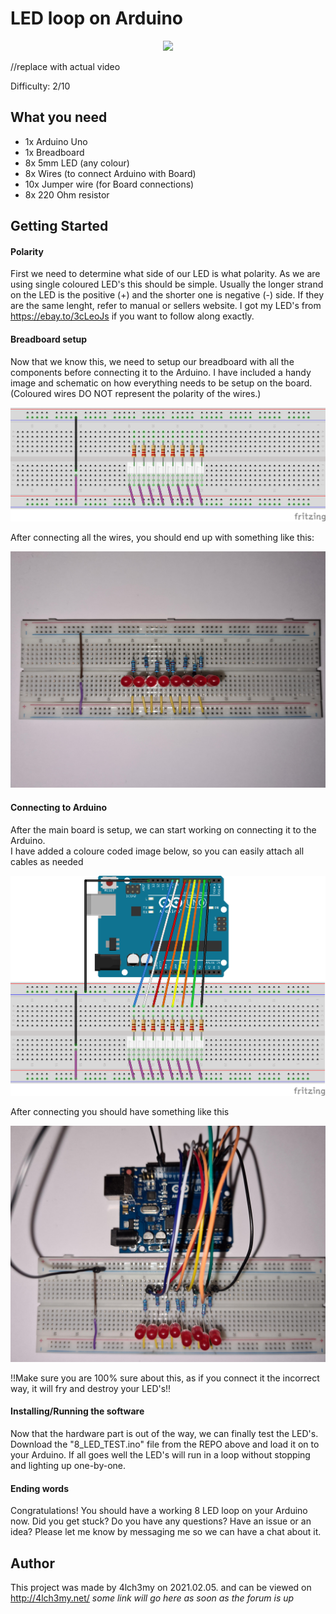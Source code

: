 # LED loop on Arduino

<p align="center"><img src="https://github.com/4lch3my/7_segment_display_setup/blob/main/images/gif.gif"/></p> //replace with actual video


Difficulty: 2/10

## What you need

- 1x Arduino Uno
- 1x Breadboard
- 8x 5mm LED (any colour)
- 8x Wires (to connect Arduino with Board)
- 10x Jumper wire (for Board connections)
- 8x 220 Ohm resistor

## Getting Started

#### Polarity
First we need to determine what side of our LED is what polarity. As we are using single coloured LED's this should be simple. Usually the longer strand on the LED is the positive (+) and the shorter one is negative (-) side. If they are the same lenght, refer to manual or sellers website. I got my LED's from https://ebay.to/3cLeoJs if you want to follow along exactly.

#### Breadboard setup
Now that we know this, we need to setup our breadboard with all the components before connecting it to the Arduino. I have included a handy image and schematic on how everything needs to be setup on the board. (Coloured wires DO NOT represent the polarity of the wires.)

<p align="center"><img src="https://github.com/4lch3my/LED_loop/blob/main/Scematics/LED_loop_cables_only.png"/></p>

After connecting all the wires, you should end up with something like this:

<p align="center"><img src="https://github.com/4lch3my/LED_loop/blob/main/Scematics/LED_loop_breadboard_cables_only.jpg"/></p>

#### Connecting to Arduino

After the main board is setup, we can start working on connecting it to the Arduino. <br>
I have added a coloure coded image below, so you can easily attach all cables as needed

<p align="center"><img src="https://github.com/4lch3my/LED_loop/blob/main/Scematics/LED_loop_with_board.png"/></p>

After connecting you should have something like this

<p align="center"><img src="https://github.com/4lch3my/LED_loop/blob/main/Scematics/LED_loop_breadboard.jpg"/></p>

!!Make sure you are 100% sure about this, as if you connect it the incorrect way, it will fry and destroy your LED's!!



#### Installing/Running the software
Now that the hardware part is out of the way, we can finally test the LED's.  Download the "8_LED_TEST.ino" file from the REPO above and load it on to your Arduino. If all goes well the LED's will run in a loop without stopping and lighting up one-by-one.


#### Ending words
Congratulations! You should have a working 8 LED loop on your Arduino now. Did you get stuck? Do you have any questions? Have an issue or an idea? Please let me know by messaging me so we can have a chat about it. 


## Author

This project was made by 4lch3my on 2021.02.05. and can be viewed on http://4lch3my.net/ *some link will go here as soon as the forum is up*
